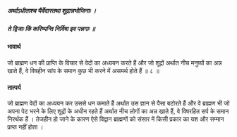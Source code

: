 ##### अर्थाऽधीताश्च यैर्वेदास्तथा शूद्रान्नभोजिनाः ।
##### ते द्विजाः किं करिष्यन्ति निर्विषा इव पन्नगाः ॥

#### भावार्थ

जो ब्राह्मण धन की प्राप्ति के विचार से वेदों का अध्ययन करते हैं और जो शूद्रों अर्थात नीच मनुष्यों का अन्न खाते हैं, वे विषहीन सांप के समान कुछ भी करने में असमर्थ होते हैं ॥ ८ ॥

#### तात्पर्य

जो ब्राह्मण वेदों का अध्ययन कर उससे धन कमाते हैं अर्थात उस ज्ञान से पैसा बटोरते हैं और वे ब्राह्मण भी जो अपना पेट भरने के लिए शूद्रों के अधीन रहते हैं अर्थात नीच लोगों का अन्न खाते हैं, वे विषरहित सर्प के समान निरर्थक हैं । तेजहीन हो जाने के कारण ऐसे विद्वान ब्राह्मणों को संसार में किसी प्रकार का यश और सम्मान प्राप्त नहीं होता ।